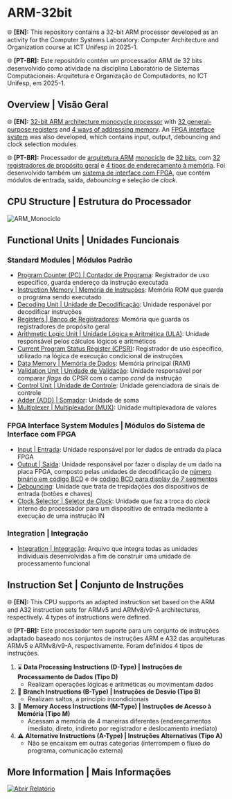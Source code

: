 # ARM-32bit
🌐 **[EN]:** This repository contains a 32-bit ARM processor developed as an activity for the Computer Systems Laboratory: Computer Architecture and Organization course at ICT Unifesp in 2025-1. 

🌐 **[PT-BR]:** Este repositório contém um processador ARM de 32 bits desenvolvido como atividade na disciplina Laboratório de Sistemas Computacionais: Arquitetura e Organização de Computadores, no ICT Unifesp, em 2025-1.

## Overview | Visão Geral
🌐 **[EN]:** <ins>32-bit ARM architecture monocycle processor</ins> with <ins>32 general-purpose registers</ins> and <ins>4 ways of addressing memory</ins>. An <ins>FPGA interface system</ins> was also developed, which contains input, output, debouncing and clock selection modules. 

🌐 **[PT-BR]:** Processador de <ins>arquitetura ARM</ins> <ins>monociclo</ins> de <ins>32 bits</ins>, com <ins>32 registradores de propósito geral</ins> e <ins>4 tipos de endereçamento à memória</ins>. Foi desenvolvido também um <ins>sistema de interface com FPGA</ins>, que contém módulos de entrada, saída, _debouncing_ e seleção de _clock_.

## CPU Structure | Estrutura do Processador
![ARM_Monociclo](https://github.com/user-attachments/assets/7aaaeba3-b9df-49ce-b50a-560830d5e8b5)

## Functional Units | Unidades Funcionais
### Standard Modules | Módulos Padrão
- [Program Counter (PC) | Contador de Programa](PC.v): Registrador de uso específico, guarda endereço da instrução executada
- [Instruction Memory | Memória de Instruções](MemInstrucoes.v): Memória ROM que guarda o programa sendo executado
- [Decoding Unit | Unidade de Decodificação](UnidadeDecodificacao.v): Unidade responável por decodificar instruções
- [Registers | Banco de Registradores](BancoRegistradores.v): Memória que guarda os registradores de propósito geral
- [Arithmetic Logic Unit | Unidade Lógica e Aritmética (ULA)](ULA.v): Unidade responsável pelos cálculos lógicos e aritméticos
- [Current Program Status Register (CPSR)](CPSR.v): Registrador de uso específico, utilizado na lógica de execução condicional de instruções
- [Data Memory | Memória de Dados](MemPrincipal.v): Memória principal (RAM)
- [Validation Unit | Unidade de Validação](UnidadeValidacao.v): Unidade responsável por comparar _flags_ do CPSR com o campo _cond_ da instrução
- [Control Unit | Unidade de Controle](UnidadeControle.v): Unidade gerenciadora de sinais de controle
- [Adder (ADD) | Somador](Adder.v): Unidade de soma
- [Multiplexer | Multiplexador (MUX)](MUX.v): Unidade multiplexadora de valores

### FPGA Interface System Modules | Módulos do Sistema de Interface com FPGA
- [Input | Entrada](Entrada.v): Unidade responsável por ler dados de entrada da placa FPGA
- [Output | Saída](Saida.v): Unidade responsável por fazer o display de um dado na placa FPGA, composto pelas unidades de decodificação de [número binário em código BCD](BinarioBCD.v) e de [código BCD para display de 7 segmentos](BCD7Seg.v)
- [Debouncing](Debounce.v): Unidade que trata de trepidações dos dispositivos de entrada (botões e chaves)
- [Clock Selector | Seletor de _Clock_](SeletorClock.v): Unidade que faz a troca do _clock_ interno do processador para um dispositivo de entrada mediante à execução de uma instrução IN

### Integration | Integração
- [Integration | Integração](Integracao.v): Arquivo que integra todas as unidades individuais desenvolvidas a fim de construir uma unidade de processamento funcional

## Instruction Set | Conjunto de Instruções
🌐 **[EN]:** This CPU supports an adapted instruction set based on the ARM and A32 instruction sets for ARMv5 and ARMv8/v9-A architectures, respectively. 4 types of instructions were defined.

🌐 **[PT-BR]:** Este processador tem suporte para um conjunto de instruções adaptado baseado nos conjuntos de instruções ARM e A32 das arquiteturas ARMv5 e ARMv8/v9-A, respectivamente. Foram definidos 4 tipos de instruções.

1. ⌛ **Data Processing Instructions (D-Type) | Instruções de Processamento de Dados (Tipo D)**
   - Realizam operações lógicas e aritméticas ou movimentam dados
2. 🔀 **Branch Instructions (B-Type) | Instruções de Desvio (Tipo B)**
   - Realizam saltos, a princípio incondicionais
3. 💾 **Memory Access Instructions (M-Type) | Instruções de Acesso à Memória (Tipo M)**
   - Acessam a memória de 4 maneiras diferentes (endereçamentos imediato, direto, indireto por registrador e deslocamento imediato)
4. ⚠️ **Alternative Instructions (A-Type) | Instruções Alternativas (Tipo A)**
   - Não se encaixam em outras categorias (interrompem o fluxo do programa, comunicação externa)

## More Information | Mais Informações 
[![Abrir Relatório](https://img.shields.io/badge/📄_(PT%20BR)%20Abrir%20Relatório-green?style=for-the-badge)](Relatorio.pdf)

